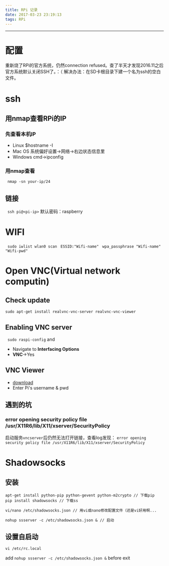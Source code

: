 ```yaml
---
title: RPi 记录
date: 2017-03-23 23:19:13
tags: RPi
---
```

-----------------------------
# 配置
重新烧了RPi的官方系统，仍然connection refused。查了半天才发现2016.11之后官方系统默认关闭SSH了。：（
解决办法：在SD卡根目录下建一个名为ssh的空白文件。

# ssh

## 用nmap查看RPi的IP

### 先查看本机IP
- Linux
$hostname -I
- Mac OS
系统偏好设置->网络->右边状态信息里
- Windows
cmd->ipconfig

### 用nmap查看
` nmap -sn your-ip/24`

## 链接
` ssh pi@<pi-ip>`
默认密码：raspberry

# WIFI
` sudo iwlist wlan0 scan`
` ESSID:"Wifi-name"`
` wpa_passphrase "Wifi-name" "Wifi-pwd"`

# Open VNC(Virtual network computin)

## Check update
``` sudo apt-get update
sudo apt-get install realvnc-vnc-server realvnc-vnc-viewer
```

## Enabling VNC server
` sudo raspi-config`
and 
- Navigate to **Interfacing Options**
- **VNC**->Yes

## VNC Viewer
- [download](https://www.realvnc.com/download/viewer/)
- Enter Pi's username & pwd

## 遇到的坑
### error opening security policy file /usr/X11R6/lib/X11/xserver/SecurityPolicy
启动服务`vncserver`后仍然无法打开链接，查看log发现：
` error opening security policy file /usr/X11R6/lib/X11/xserver/SecurityPolicy `
# Shadowsocks
## 安装
```
apt-get install python-pip python-gevent python-m2crypto // 下载pip
pip install shadowsocks // 下载ss

vi/nano /etc/shadowsocks.json // 用vi或nano修改配置文件（还是vi好用啊...

nohup ssserver -c /etc/shadowsocks.json & // 启动
```

## 设置自启动
```
vi /etc/rc.local
```
add `nohup ssserver -c /etc/shadowsocks.json &` before exit 
